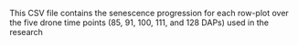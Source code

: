 This CSV file contains the senescence progression for each row-plot over the five drone time points (85, 91, 100, 111, and 128 DAPs) used in the research
